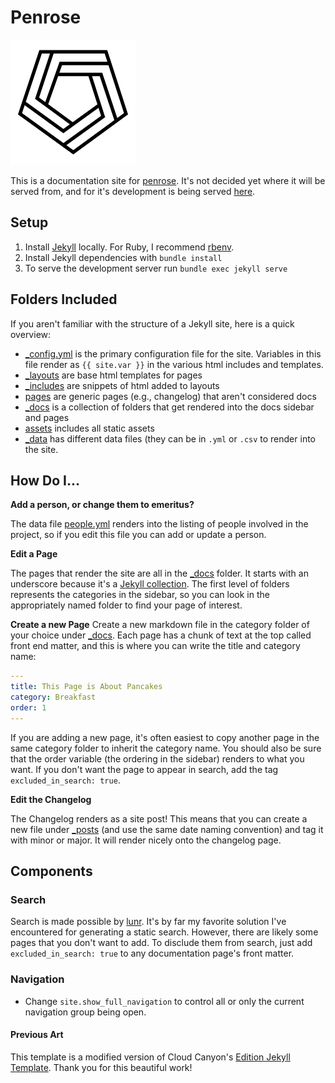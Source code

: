 # Penrose

![assets/img/hollow-pentagon.svg](assets/img/hollow-pentagon.svg)

This is a documentation site for [penrose](http://penrose.ink). It's not decided
yet where it will be served from, and for it's development is being served 
[here](https://vsoch.github.io/penrose.github.io).

## Setup

 1. Install [Jekyll](https://jekyllrb.com/docs/installation/) locally. For Ruby, I recommend [rbenv](https://github.com/rbenv/rbenv).
 2. Install Jekyll dependencies with `bundle install`
 3. To serve the development server run `bundle exec jekyll serve`

## Folders Included
If you aren't familiar with the structure of a Jekyll site, here is a quick overview:

 - [_config.yml](_config.yml) is the primary configuration file for the site. Variables in this file render as `{{ site.var }}` in the various html includes and templates.
 - [_layouts](_layouts) are base html templates for pages
 - [_includes](_includes) are snippets of html added to layouts
 - [pages](pages) are generic pages (e.g., changelog) that aren't considered docs
 - [_docs](_docs) is a collection of folders that get rendered into the docs sidebar and pages
 - [assets](assets) includes all static assets
 - [_data](_data) has different data files (they can be in `.yml` or `.csv` to render into the site.

## How Do I...

**Add a person, or change them to emeritus?**

The data file [people.yml](_data/people.yml) renders into the listing of people 
involved in the project, so if you edit this file you can add or update a person.

**Edit a Page**

The pages that render the site are all in the [_docs](_docs) folder. It starts
with an underscore because it's a [Jekyll collection](https://jekyllrb.com/docs/collections/).
The first level of folders represents the categories in the sidebar, so you can
look in the appropriately named folder to find your page of interest. 

**Create a new Page**
Create a new markdown file in the category folder of your choice under [_docs](_docs).
Each page has a chunk of text at the top called front end matter, and this is where
you can write the title and category name:

```yml
---
title: This Page is About Pancakes
category: Breakfast
order: 1
---
```

If you are adding a new page, it's often easiest to copy another page in the same
category folder to inherit the category name. You should also be sure that the order
variable (the ordering in the sidebar) renders to what you want. If you don't 
want the page to appear in search, add the tag `excluded_in_search: true`.

**Edit the Changelog**

The Changelog renders as a site post! This means that you can create a new file
under [_posts](_posts) (and use the same date naming convention) and tag it with
minor or major. It will render nicely onto the changelog page.

## Components

### Search

Search is made possible by [lunr](https://lunrjs.com/). It's by far my favorite solution
I've encountered for generating a static search. However, there are likely some pages
that you don't want to add. To disclude them from search, just add `excluded_in_search: true` 
to any documentation page's front matter.

### Navigation

* Change `site.show_full_navigation` to control all or only the current navigation group being open.


#### Previous Art

This template is a modified version of Cloud Canyon's 
[Edition Jekyll Template](https://github.com/CloudCannon/edition-jekyll-template). 
Thank you for this beautiful work!
